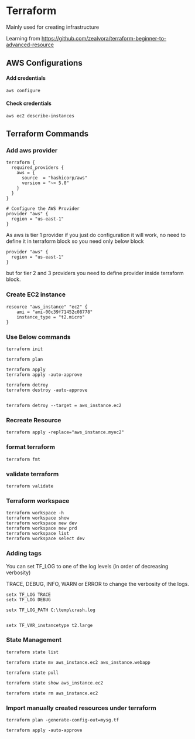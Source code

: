 # Terraform

Mainly used for creating infrastructure

Learning from https://github.com/zealvora/terraform-beginner-to-advanced-resource

## AWS Configurations

#### Add credentials

```
aws configure
```

#### Check credentials

```
aws ec2 describe-instances
```

## Terraform Commands

### Add aws provider

```
terraform {
  required_providers {
    aws = {
      source  = "hashicorp/aws"
      version = "~> 5.0"
    }
  }
}

# Configure the AWS Provider
provider "aws" {
  region = "us-east-1"
}
```

As aws is tier 1 provider if you just do configuration
it will work, no need to define it in terraform block
so you need only below block

```
provider "aws" {
  region = "us-east-1"
}
```

but for tier 2 and 3 providers you need to define provider
inside terraform block.

### Create EC2 instance

```
resource "aws_instance" "ec2" {
    ami = "ami-00c39f71452c08778"
    instance_type = "t2.micro"
}
```

### Use Below commands

```
terraform init

terraform plan

terraform apply
terraform apply -auto-approve

terraform detroy
terraform destroy -auto-approve


terraform detroy --target = aws_instance.ec2
```

### Recreate Resource

```
terraform apply -replace="aws_instance.myec2"
```

### format terraform

```
terraform fmt
```

### validate terraform

```
terraform validate
```

### Terraform workspace

```
terraform workspace -h
terraform workspace show
terraform workspace new dev
terraform workspace new prd
terraform workspace list
terraform workspace select dev
```

### Adding tags

You can set TF_LOG to one of the log levels (in order of decreasing verbosity)

TRACE, DEBUG, INFO, WARN or ERROR to change the verbosity of the logs.

```
setx TF_LOG TRACE
setx TF_LOG DEBUG

setx TF_LOG_PATH C:\temp\crash.log


setx TF_VAR_instancetype t2.large
```

### State Management

```
terraform state list

terraform state mv aws_instance.ec2 aws_instance.webapp

terraform state pull

terraform state show aws_instance.ec2

terraform state rm aws_instance.ec2

```

### Import manually created resources under terraform

```
terraform plan -generate-config-out=mysg.tf

terraform apply -auto-approve

```
